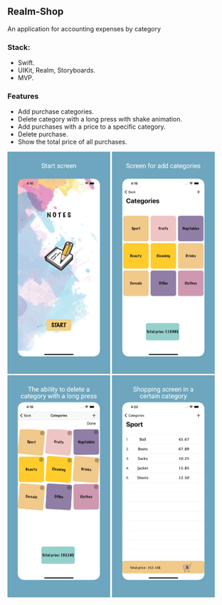 ## Realm-Shop
An application for accounting expenses by category

### Stack:
+ Swift.
+ UIKit, Realm, Storyboards.
+ MVP.

### Features
+ Add purchase categories.
+ Delete category with a long press with shake animation.
+ Add purchases with a price to a specific category.
+ Delete purchase.
+ Show the total price of all purchases.

<img src="https://github.com/Dmitrievskij90/Readme/blob/main/AppScreenshots/RealmShop/Screenshot%200.png" height='500'> <img src="https://github.com/Dmitrievskij90/Readme/blob/main/AppScreenshots/RealmShop/Screenshot%201.png" height='500'> <img src="https://github.com/Dmitrievskij90/Readme/blob/main/AppScreenshots/RealmShop/Screenshot%202.png" height='500'> <img src="https://github.com/Dmitrievskij90/Readme/blob/main/AppScreenshots/RealmShop/Screenshot%203.png" height='500'>
